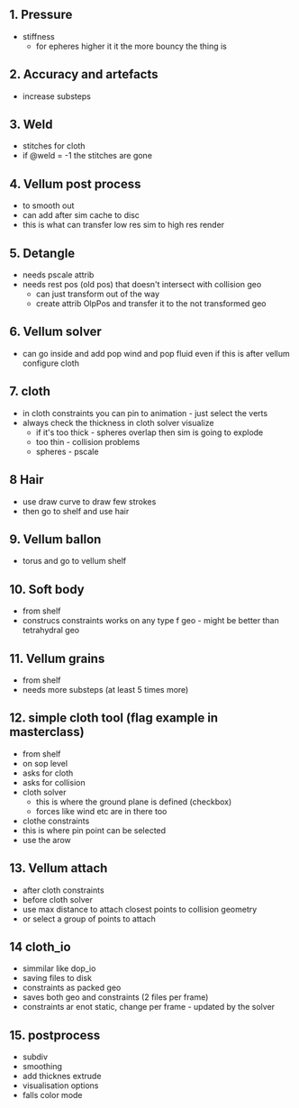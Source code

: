 ## 1. Pressure
- stiffness 
  - for epheres higher it it the more bouncy the thing is
## 2. Accuracy and artefacts
- increase substeps
## 3. Weld
- stitches for cloth
- if @weld = -1 the stitches are gone
## 4. Vellum post process
- to smooth out
- can add after sim cache to disc
- this is what can transfer low res sim to high res render
## 5. Detangle
- needs pscale attrib
- needs rest pos (old pos) that doesn't intersect with collision geo
  - can just transform out of the way
  - create attrib OlpPos and transfer it to the not transformed geo
## 6. Vellum solver
- can go inside and add pop wind and pop fluid even if this is after vellum configure cloth
## 7. cloth
- in cloth constraints you can pin to animation - just select the verts
- always check the thickness in cloth solver visualize
  - if it's too thick - spheres overlap then sim is going to explode
  - too thin - collision problems
  - spheres - pscale
## 8 Hair
- use draw curve to draw few strokes
- then go to shelf and use hair
## 9. Vellum ballon
- torus and go to vellum shelf
## 10. Soft body
- from shelf
- construcs constraints works on any type f geo - might be better than tetrahydral geo
## 11. Vellum grains
- from shelf
- needs more substeps (at least 5 times more)
## 12. simple cloth tool (flag example in masterclass)
- from shelf
- on sop level
- asks for cloth
- asks for collision
- cloth solver
  - this is where the ground plane is defined (checkbox)
  - forces like wind etc are in there too
 - clothe constraints
  - this is where pin point can be selected
  - use the arow
## 13. Vellum attach
- after cloth constraints
- before cloth solver
- use max distance to attach closest points to collision geometry
- or select a group of points to attach
## 14 cloth_io
- simmilar like dop_io
- saving files to disk
- constraints as packed geo
- saves both geo and constraints (2 files per frame)
- constraints ar enot static, change per frame - updated by the solver
## 15. postprocess
- subdiv
- smoothing
- add thicknes extrude
- visualisation options
- falls color mode


  


